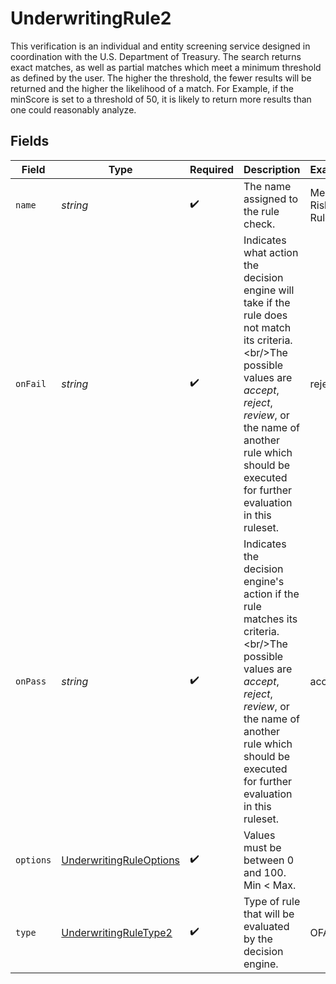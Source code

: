 # UnderwritingRule2

This verification is an individual and entity screening service designed in coordination with the U.S. Department of Treasury. The search returns exact matches, as well as partial matches which meet a minimum threshold as defined by the user. The higher the threshold, the fewer results will be returned and the higher the likelihood of a match. For Example, if the minScore is set to a threshold of 50, it is likely to return more results than one could reasonably analyze.


## Fields

| Field                                                                                                                                                                                                                                            | Type                                                                                                                                                                                                                                             | Required                                                                                                                                                                                                                                         | Description                                                                                                                                                                                                                                      | Example                                                                                                                                                                                                                                          |
| ------------------------------------------------------------------------------------------------------------------------------------------------------------------------------------------------------------------------------------------------ | ------------------------------------------------------------------------------------------------------------------------------------------------------------------------------------------------------------------------------------------------ | ------------------------------------------------------------------------------------------------------------------------------------------------------------------------------------------------------------------------------------------------ | ------------------------------------------------------------------------------------------------------------------------------------------------------------------------------------------------------------------------------------------------ | ------------------------------------------------------------------------------------------------------------------------------------------------------------------------------------------------------------------------------------------------ |
| `name`                                                                                                                                                                                                                                           | *string*                                                                                                                                                                                                                                         | :heavy_check_mark:                                                                                                                                                                                                                               | The name assigned to the rule check.                                                                                                                                                                                                             | Medium Risk Rule                                                                                                                                                                                                                                 |
| `onFail`                                                                                                                                                                                                                                         | *string*                                                                                                                                                                                                                                         | :heavy_check_mark:                                                                                                                                                                                                                               | Indicates what action the decision engine will take if the rule does not match its criteria.\<br/>The possible values are *accept*, *reject*, *review*, or the name of another rule which should be executed for further evaluation in this ruleset. | reject                                                                                                                                                                                                                                           |
| `onPass`                                                                                                                                                                                                                                         | *string*                                                                                                                                                                                                                                         | :heavy_check_mark:                                                                                                                                                                                                                               | Indicates the decision engine's action if the rule matches its criteria.\<br/>The possible values are *accept*, *reject*, *review*, or the name of another rule which should be executed for further evaluation in this ruleset.                 | accept                                                                                                                                                                                                                                           |
| `options`                                                                                                                                                                                                                                        | [UnderwritingRuleOptions](../../models/shared/UnderwritingRuleOptions.md)                                                                                                                                                                        | :heavy_check_mark:                                                                                                                                                                                                                               | Values must be between 0 and 100. Min < Max.                                                                                                                                                                                                     |                                                                                                                                                                                                                                                  |
| `type`                                                                                                                                                                                                                                           | [UnderwritingRuleType2](../../models/shared/UnderwritingRuleType2.md)                                                                                                                                                                            | :heavy_check_mark:                                                                                                                                                                                                                               | Type of rule that will be evaluated by the decision engine.                                                                                                                                                                                      | OFAC                                                                                                                                                                                                                                             |